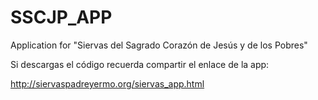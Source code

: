 SSCJP_APP
=========

Application for  "Siervas del Sagrado Corazón de Jesús y de los Pobres"

Si descargas el código recuerda compartir el enlace de la app:

http://siervaspadreyermo.org/siervas_app.html
